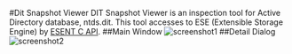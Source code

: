 #Dit Snapshot Viewer
DIT Snapshot Viewer is an inspection tool for Active Directory database, ntds.dit. This tool accesses to ESE (Extensible Storage Engine) by [ESENT C API](https://msdn.microsoft.com/en-us/library/gg269259%28v=exchg.10%29.aspx).
##Main Window
![screenshot1](https://raw.githubusercontent.com/yosqueoy/ditsnap/master/images/screenshot1.png)
##Detail Dialog
![screenshot2](https://raw.githubusercontent.com/yosqueoy/ditsnap/master/images/screenshot2.png)
